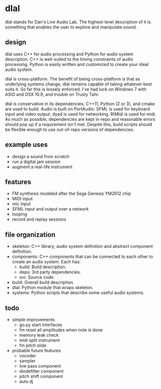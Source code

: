 dlal
====
dlal stands for Dan's Live Audio Lab.
The highest-level description of it is something that enables the user to explore and manipulate sound.

design
------
dlal uses C++ for audio processing and Python for audio system description.
C++ is well-suited to the timing constraints of audio processing.
Python is easily written and customized to create your ideal audio system.

dlal is cross-platform.
The benefit of being cross-platform is that as underlying systems change,
dlal remains capable of taking whatever best suits it.
So far this is loosely enforced.
I've had luck on Windows 7 with ASIO and OSX 10.9, and trouble on Trusty Tahr.

dlal is conservative in its dependencies.
C++11, Python (2 or 3), and cmake are used to build.
Audio is built on PortAudio.
SFML is used for keyboard input and video output.
dyad is used for networking.
RtMidi is used for midi.
As much as possible, dependencies are kept in-repo and reasonable errors should pop up if a requirement isn't met.
Despite this, build scripts should be flexible enough to use out-of-repo versions of dependencies.

example uses
------------
- design a sound from scratch
- run a digital jam session
- augment a real-life instrument

features
--------
- FM synthesis modeled after the Sega Genesis YM2612 chip
- MIDI input
- mic input
- SFML input and output over a network
- looping
- record and replay sessions

file organization
-----------------
- skeleton: C++ library; audio system definition and abstract component definition.
- components: C++ components that can be connected to each other to create an audio system. Each has:
	- build: Build description.
	- deps: 3rd party dependencies.
	- src: Source code.
- build: Overall build description.
- dlal: Python module that wraps skeleton.
- systems: Python scripts that describe some useful audio systems.

todo
----
- simple improvements
	- go.py start interfaces
	- fm reset all amplitudes when note is done
	- memory leak check
	- midi split instrument
	- fm pitch slide
- probable future features
	- vocoder
	- sampler
	- low pass component
	- diodefilter component
	- pitch shift component
	- auto dj

